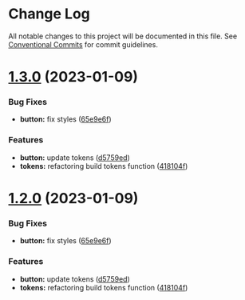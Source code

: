 # Change Log

All notable changes to this project will be documented in this file.
See [Conventional Commits](https://conventionalcommits.org) for commit guidelines.

# [1.3.0](https://github.com/VitauMX/vita-ui/compare/@vitau/button@1.1.5...@vitau/button@1.3.0) (2023-01-09)


### Bug Fixes

* **button:** fix styles ([65e9e6f](https://github.com/VitauMX/vita-ui/commit/65e9e6f0184113291d5b55931a305fdfb62cbd55))


### Features

* **button:** update tokens ([d5759ed](https://github.com/VitauMX/vita-ui/commit/d5759ed168f562b890efb3688c77901069c53347))
* **tokens:** refactoring build tokens function ([418104f](https://github.com/VitauMX/vita-ui/commit/418104fa979af6a68bf4975c6ace361b93ca9d43))





# [1.2.0](https://github.com/VitauMX/vita-ui/compare/@vitau/button@1.1.5...@vitau/button@1.2.0) (2023-01-09)


### Bug Fixes

* **button:** fix styles ([65e9e6f](https://github.com/VitauMX/vita-ui/commit/65e9e6f0184113291d5b55931a305fdfb62cbd55))


### Features

* **button:** update tokens ([d5759ed](https://github.com/VitauMX/vita-ui/commit/d5759ed168f562b890efb3688c77901069c53347))
* **tokens:** refactoring build tokens function ([418104f](https://github.com/VitauMX/vita-ui/commit/418104fa979af6a68bf4975c6ace361b93ca9d43))
